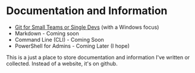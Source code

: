 # Documentation and Information

* [Git for Small Teams or Single Devs](https://github.com/sansbacher/docs/tree/master/git) (with a Windows focus)
* Markdown - Coming soon
* Command Line (CLI) - Coming Soon
* PowerShell for Admins - Coming Later (I hope)

This is a just a place to store documentation and information I've written or collected. Instead of a website, it's on github.
